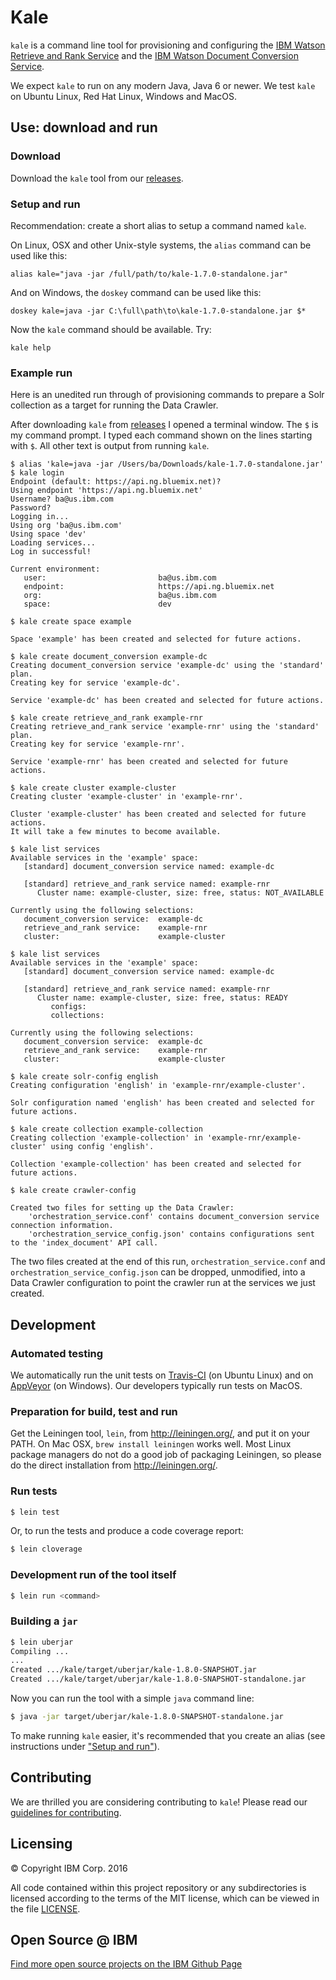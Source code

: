 # Kale

`kale` is a command line tool for provisioning and configuring the [IBM Watson
Retrieve and Rank
Service](http://www.ibm.com/smarterplanet/us/en/ibmwatson/developercloud/retrieve-rank.html)
and the [IBM Watson Document Conversion
Service](http://www.ibm.com/smarterplanet/us/en/ibmwatson/developercloud/document-conversion.html).

We expect `kale` to run on any modern Java, Java 6 or newer.
We test `kale` on Ubuntu Linux, Red Hat Linux, Windows and MacOS.

## Use: download and run

### Download

Download the `kale` tool from our
[releases](https://github.com/IBM-Watson/kale/releases).

### Setup and run

Recommendation: create a short alias to setup a command named `kale`.

On Linux, OSX and other Unix-style systems, the `alias` command can be used like this:

    alias kale="java -jar /full/path/to/kale-1.7.0-standalone.jar"

And on Windows, the `doskey` command can be used like this:

    doskey kale=java -jar C:\full\path\to\kale-1.7.0-standalone.jar $*

Now the `kale` command should be available. Try:

    kale help

### Example run

Here is an unedited run through of provisioning commands to prepare a
Solr collection as a target for running the Data Crawler.

After downloading `kale` from
[releases](https://github.com/IBM-Watson/kale/releases) I opened a
terminal window. The `$` is my command prompt. I typed each command
shown on the lines starting with `$`. All other text is output from
running `kale`.

```
$ alias 'kale=java -jar /Users/ba/Downloads/kale-1.7.0-standalone.jar'
$ kale login
Endpoint (default: https://api.ng.bluemix.net)?
Using endpoint 'https://api.ng.bluemix.net'
Username? ba@us.ibm.com
Password?
Logging in...
Using org 'ba@us.ibm.com'
Using space 'dev'
Loading services...
Log in successful!

Current environment:
   user:                         ba@us.ibm.com
   endpoint:                     https://api.ng.bluemix.net
   org:                          ba@us.ibm.com
   space:                        dev

$ kale create space example

Space 'example' has been created and selected for future actions.

$ kale create document_conversion example-dc
Creating document_conversion service 'example-dc' using the 'standard' plan.
Creating key for service 'example-dc'.

Service 'example-dc' has been created and selected for future actions.

$ kale create retrieve_and_rank example-rnr
Creating retrieve_and_rank service 'example-rnr' using the 'standard' plan.
Creating key for service 'example-rnr'.

Service 'example-rnr' has been created and selected for future actions.

$ kale create cluster example-cluster
Creating cluster 'example-cluster' in 'example-rnr'.

Cluster 'example-cluster' has been created and selected for future actions.
It will take a few minutes to become available.

$ kale list services
Available services in the 'example' space:
   [standard] document_conversion service named: example-dc

   [standard] retrieve_and_rank service named: example-rnr
      Cluster name: example-cluster, size: free, status: NOT_AVAILABLE

Currently using the following selections:
   document_conversion service:  example-dc
   retrieve_and_rank service:    example-rnr
   cluster:                      example-cluster

$ kale list services
Available services in the 'example' space:
   [standard] document_conversion service named: example-dc

   [standard] retrieve_and_rank service named: example-rnr
      Cluster name: example-cluster, size: free, status: READY
         configs:
         collections:

Currently using the following selections:
   document_conversion service:  example-dc
   retrieve_and_rank service:    example-rnr
   cluster:                      example-cluster

$ kale create solr-config english
Creating configuration 'english' in 'example-rnr/example-cluster'.

Solr configuration named 'english' has been created and selected for future actions.

$ kale create collection example-collection
Creating collection 'example-collection' in 'example-rnr/example-cluster' using config 'english'.

Collection 'example-collection' has been created and selected for future actions.

$ kale create crawler-config

Created two files for setting up the Data Crawler:
    'orchestration_service.conf' contains document_conversion service connection information.
    'orchestration_service_config.json' contains configurations sent to the 'index_document' API call.
```

The two files created at the end of this run,
`orchestration_service.conf` and `orchestration_service_config.json`
can be dropped, unmodified, into a Data Crawler configuration to point
the crawler run at the services we just created.

## Development

### Automated testing

We automatically run the unit tests on [Travis-CI](https://travis-ci.org/IBM-Watson/kale) (on Ubuntu Linux) and on [AppVeyor](https://ci.appveyor.com/project/bruceadams/kale) (on Windows). Our developers typically run tests on MacOS.

### Preparation for build, test and run

Get the Leiningen tool, `lein`, from http://leiningen.org/, and put it
on your PATH. On Mac OSX, `brew install leiningen` works well. Most
Linux package managers do not do a good job of packaging Leiningen, so
please do the direct installation from http://leiningen.org/.

### Run tests

```bash
$ lein test
```

Or, to run the tests and produce a code coverage report:

```bash
$ lein cloverage
```

### Development run of the tool itself

```bash
$ lein run <command>
```

### Building a `jar`

```bash
$ lein uberjar
Compiling ...
...
Created .../kale/target/uberjar/kale-1.8.0-SNAPSHOT.jar
Created .../kale/target/uberjar/kale-1.8.0-SNAPSHOT-standalone.jar
```

Now you can run the tool with a simple `java` command line:

```bash
$ java -jar target/uberjar/kale-1.8.0-SNAPSHOT-standalone.jar
```

To make running `kale` easier, it's recommended that you create an alias (see
instructions under ["Setup and run"](#setup-and-run)).

## Contributing

We are thrilled you are considering contributing to <code>kale</code>!
Please read our [guidelines for contributing](CONTRIBUTING.md).

## Licensing

:copyright: Copyright IBM Corp. 2016

All code contained within this project repository or any
subdirectories is licensed according to the terms of the MIT license,
which can be viewed in the file [LICENSE](LICENSE).

## Open Source @ IBM
[Find more open source projects on the IBM Github Page](http://ibm.github.io/)
